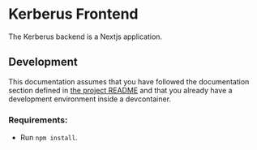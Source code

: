 # Kerberus Frontend

The Kerberus backend is a Nextjs application.

## Development
This documentation assumes that you have followed the documentation section defined in [the project README](https://github.com/dloez/kerberus/blob/main/README.md) and that you already have a development environment inside a devcontainer.

### Requirements:
- Run `npm install`.
